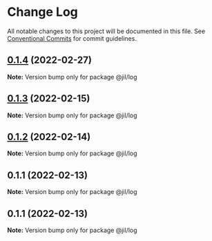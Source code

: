 # Change Log

All notable changes to this project will be documented in this file.
See [Conventional Commits](https://conventionalcommits.org) for commit guidelines.

## [0.1.4](https://github.com/jiljs/jil/compare/@jil/log@0.1.3...@jil/log@0.1.4) (2022-02-27)

**Note:** Version bump only for package @jil/log





## [0.1.3](https://github.com/jiljs/jil/compare/@jil/log@0.1.2...@jil/log@0.1.3) (2022-02-15)

**Note:** Version bump only for package @jil/log





## [0.1.2](https://github.com/jiljs/jil/compare/@jil/log@0.1.1...@jil/log@0.1.2) (2022-02-14)

**Note:** Version bump only for package @jil/log





## 0.1.1 (2022-02-13)

**Note:** Version bump only for package @jil/log





## 0.1.1 (2022-02-13)

**Note:** Version bump only for package @jil/log
